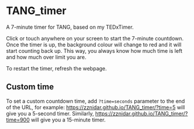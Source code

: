 # TANG_timer
A 7-minute timer for TANG, based on my TEDxTimer.

Click or touch anywhere on your screen to start the 7-minute countdown. Once the timer is up, the background colour will change to red and it will start counting back up. This way, you always know how much time is left and how much over limit you are. 

To restart the timer, refresh the webpage.

## Custom time
To set a custom countdown time, add `?time=seconds` parameter to the end of the URL, for example: https://zznidar.github.io/TANG_timer/?time=5 will give you a 5-second timer. Similarly, https://zznidar.github.io/TANG_timer/?time=900 will give you a 15-minute timer.